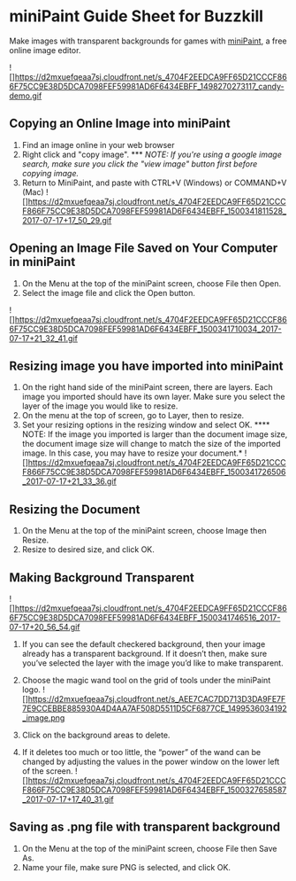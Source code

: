 # miniPaint Guide Sheet for Buzzkill
Make images with transparent backgrounds for games with [miniPaint](http://viliusle.github.io/miniPaint/), a free online image editor.

![]https://d2mxuefqeaa7sj.cloudfront.net/s_4704F2EEDCA9FF65D21CCCF866F75CC9E38D5DCA7098FEF59981AD6F6434EBFF_1498270273117_candy-demo.gif

## **Copying an Online Image into miniPaint**
1. Find an image online in your web browser
2. Right click and "copy image". *** *NOTE: If you're using a google image search, make sure you click the "view image" button first before copying image.* 
3. Return to MiniPaint, and paste with CTRL+V (Windows) or COMMAND+V (Mac)
![]https://d2mxuefqeaa7sj.cloudfront.net/s_4704F2EEDCA9FF65D21CCCF866F75CC9E38D5DCA7098FEF59981AD6F6434EBFF_1500341811528_2017-07-17+17_50_29.gif

## **Opening an Image File Saved on Your Computer in miniPaint**
1. On the Menu at the top of the miniPaint screen, choose File then Open. 
2. Select the image file and click the Open button. 



![]https://d2mxuefqeaa7sj.cloudfront.net/s_4704F2EEDCA9FF65D21CCCF866F75CC9E38D5DCA7098FEF59981AD6F6434EBFF_1500341710034_2017-07-17+21_32_41.gif

## **Resizing image you have imported into miniPaint**
1. On the right hand side of the miniPaint screen, there are layers. Each image you imported should have its own layer. Make sure you select the layer of the image you would like to resize. 
2. On the menu at the top of screen, go to Layer, then to resize. 
3. Set your resizing options in the resizing window and select OK.  **** NOTE: If the image you imported is larger than the document image size, the document image size will change to match the size of the imported image. In this case, you may have to resize your document.* 
![]https://d2mxuefqeaa7sj.cloudfront.net/s_4704F2EEDCA9FF65D21CCCF866F75CC9E38D5DCA7098FEF59981AD6F6434EBFF_1500341726506_2017-07-17+21_33_36.gif

## **Resizing the Document**
1. On the Menu at the top of the miniPaint screen, choose Image then Resize. 
2. Resize to desired size, and click OK. 
## **Making Background Transparent**
![]https://d2mxuefqeaa7sj.cloudfront.net/s_4704F2EEDCA9FF65D21CCCF866F75CC9E38D5DCA7098FEF59981AD6F6434EBFF_1500341746516_2017-07-17+20_56_54.gif

1. If you can see the default checkered background, then your image already has a transparent background. If it doesn’t then, make sure you’ve selected the layer with the image you’d like to make transparent. 
2. Choose the magic wand tool on the grid of tools under the miniPaint logo. 
![]https://d2mxuefqeaa7sj.cloudfront.net/s_AEE7CAC7DD713D3DA9FE7F7E9CCEBBE885930A4D4AA7AF508D5511D5CF6877CE_1499536034192_image.png

3. Click on the background areas to delete. 
4. If it deletes too much or too little, the “power” of the wand can be changed by adjusting the values in the power window on the lower left of the screen. 
![]https://d2mxuefqeaa7sj.cloudfront.net/s_4704F2EEDCA9FF65D21CCCF866F75CC9E38D5DCA7098FEF59981AD6F6434EBFF_1500327658587_2017-07-17+17_40_31.gif

## **Saving as .png file with transparent background**
1. On the Menu at the top of the miniPaint screen, choose File then Save As. 
2. Name your file, make sure PNG is selected, and click OK. 

